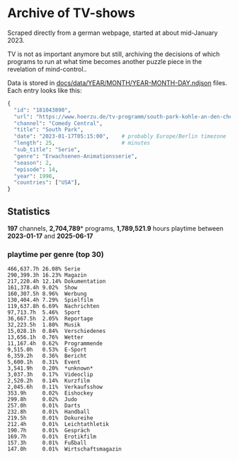 # Archive of TV-shows

Scraped directly from a german webpage, started at about mid-January 2023.

TV is not as important anymore but still, archiving the decisions of which programs to run at what time
becomes another puzzle piece in the revelation of mind-control.. 

Data is stored in [docs/data/YEAR/MONTH/YEAR-MONTH-DAY.ndjson](docs/data/) files. 
Each entry looks like this:

```python
{
  "id": "181043890", 
  "url": "https://www.hoerzu.de/tv-programm/south-park-kohle-an-den-chefkoch/bid_181043890/", 
  "channel": "Comedy Central", 
  "title": "South Park", 
  "date": "2023-01-17T05:15:00",    # probably Europe/Berlin timezone 
  "length": 25,                     # minutes 
  "sub_title": "Serie", 
  "genre": "Erwachsenen-Animationsserie", 
  "season": 2, 
  "episode": 14, 
  "year": 1998, 
  "countries": ["USA"],
}
```

## Statistics

**197** channels, **2,704,789*** programs, **1,789,521.9** hours playtime between **2023-01-17** and **2025-06-17**


### playtime per genre (top 30)

    466,637.7h 26.08% Serie
    290,399.3h 16.23% Magazin
    217,220.4h 12.14% Dokumentation
    161,378.4h 9.02%  Show
    160,307.5h 8.96%  Werbung
    130,404.4h 7.29%  Spielfilm
    119,637.8h 6.69%  Nachrichten
    97,713.7h  5.46%  Sport
    36,667.5h  2.05%  Reportage
    32,223.5h  1.80%  Musik
    15,028.1h  0.84%  Verschiedenes
    13,656.1h  0.76%  Wetter
    11,167.4h  0.62%  Programmende
    9,515.0h   0.53%  E-Sport
    6,359.2h   0.36%  Bericht
    5,600.1h   0.31%  Event
    3,541.9h   0.20%  *unknown*
    3,037.3h   0.17%  Videoclip
    2,520.2h   0.14%  Kurzfilm
    2,045.6h   0.11%  Verkaufsshow
    353.9h     0.02%  Eishockey
    299.8h     0.02%  Judo
    257.0h     0.01%  Darts
    232.8h     0.01%  Handball
    219.5h     0.01%  Dokureihe
    212.4h     0.01%  Leichtathletik
    190.7h     0.01%  Gespräch
    169.7h     0.01%  Erotikfilm
    157.3h     0.01%  Fußball
    147.0h     0.01%  Wirtschaftsmagazin
